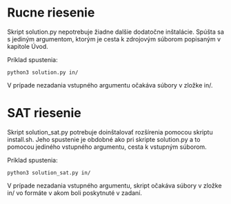 # Rucne riesenie
Skript solution.py nepotrebuje žiadne dalšie dodatočne inštalácie. Spúšta sa s jediným argumentom, ktorým je cesta k zdrojovým súborom popisaným v kapitole Úvod.

Príklad spustenia:
```
python3 solution.py in/
```

V prípade nezadania vstupného argumentu očakáva súbory v zložke in/.

# SAT riesenie
Skript solution_sat.py potrebuje doinštalovať rozšírenia pomocou skriptu install.sh. Jeho
spustenie je obdobné ako pri skripte solution.py a to pomocou jediného vstupného argumentu,
cesta k vstupným súborom.

Príklad spustenia:

```
python3 solution_sat.py in/
```

V prípade nezadania vstupného argumentu, skript očakáva súbory v zložke in/ vo formáte v akom
boli poskytnuté v zadaní.
